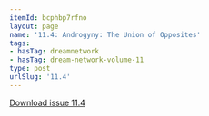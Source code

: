 ```yaml
---
itemId: bcphbp7rfno
layout: page
name: '11.4: Androgyny: The Union of Opposites'
tags:
- hasTag: dreamnetwork
- hasTag: dream-network-volume-11
type: post
urlSlug: '11.4'
---
```

<a href="../files/pdfs/Volume_11/11.4-Dream-Network_Volume-11_No-4.pdf" download="">Download issue 11.4</a>